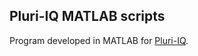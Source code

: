 ## Pluri-IQ MATLAB scripts

Program developed in MATLAB for [Pluri-IQ](https://www.ncbi.nlm.nih.gov/pmc/articles/PMC5549834/).
